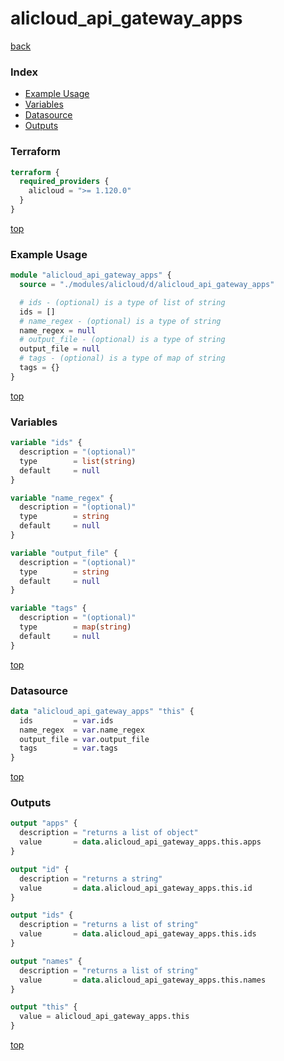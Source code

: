 # alicloud_api_gateway_apps

[back](../alicloud.md)

### Index

- [Example Usage](#example-usage)
- [Variables](#variables)
- [Datasource](#datasource)
- [Outputs](#outputs)

### Terraform

```terraform
terraform {
  required_providers {
    alicloud = ">= 1.120.0"
  }
}
```

[top](#index)

### Example Usage

```terraform
module "alicloud_api_gateway_apps" {
  source = "./modules/alicloud/d/alicloud_api_gateway_apps"

  # ids - (optional) is a type of list of string
  ids = []
  # name_regex - (optional) is a type of string
  name_regex = null
  # output_file - (optional) is a type of string
  output_file = null
  # tags - (optional) is a type of map of string
  tags = {}
}
```

[top](#index)

### Variables

```terraform
variable "ids" {
  description = "(optional)"
  type        = list(string)
  default     = null
}

variable "name_regex" {
  description = "(optional)"
  type        = string
  default     = null
}

variable "output_file" {
  description = "(optional)"
  type        = string
  default     = null
}

variable "tags" {
  description = "(optional)"
  type        = map(string)
  default     = null
}
```

[top](#index)

### Datasource

```terraform
data "alicloud_api_gateway_apps" "this" {
  ids         = var.ids
  name_regex  = var.name_regex
  output_file = var.output_file
  tags        = var.tags
}
```

[top](#index)

### Outputs

```terraform
output "apps" {
  description = "returns a list of object"
  value       = data.alicloud_api_gateway_apps.this.apps
}

output "id" {
  description = "returns a string"
  value       = data.alicloud_api_gateway_apps.this.id
}

output "ids" {
  description = "returns a list of string"
  value       = data.alicloud_api_gateway_apps.this.ids
}

output "names" {
  description = "returns a list of string"
  value       = data.alicloud_api_gateway_apps.this.names
}

output "this" {
  value = alicloud_api_gateway_apps.this
}
```

[top](#index)